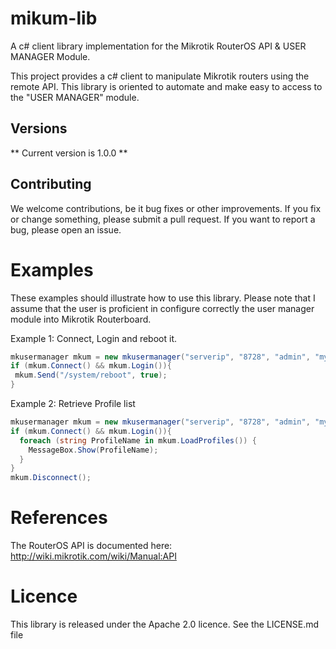 mikum-lib
=========

A c# client library implementation for the Mikrotik RouterOS API & USER MANAGER Module. 

This project provides a c# client to manipulate Mikrotik routers using the remote API. This library is oriented to automate and make easy to access to the "USER MANAGER" module.

Versions
--------

** Current version is 1.0.0 **


Contributing
------------

We welcome contributions, be it bug fixes or other improvements. If you fix or change something, please submit a pull request. If you want to report a bug, please open an issue. 


Examples
========

These examples should illustrate how to use this library. Please note that I assume that the user is proficient in configure correctly the user manager module into Mikrotik Routerboard.

Example 1: Connect, Login and reboot it. 

```c#
mkusermanager mkum = new mkusermanager("serverip", "8728", "admin", "mypassword");
if (mkum.Connect() && mkum.Login()){
 mkum.Send("/system/reboot", true);
}
```

Example 2: Retrieve Profile list

```c#
mkusermanager mkum = new mkusermanager("serverip", "8728", "admin", "mypassword");
if (mkum.Connect() && mkum.Login()){
  foreach (string ProfileName in mkum.LoadProfiles()) {
	MessageBox.Show(ProfileName);
  }
}
mkum.Disconnect(); 

```

References
==========

The RouterOS API is documented here: http://wiki.mikrotik.com/wiki/Manual:API

Licence
=======

This library is released under the Apache 2.0 licence. See the LICENSE.md file